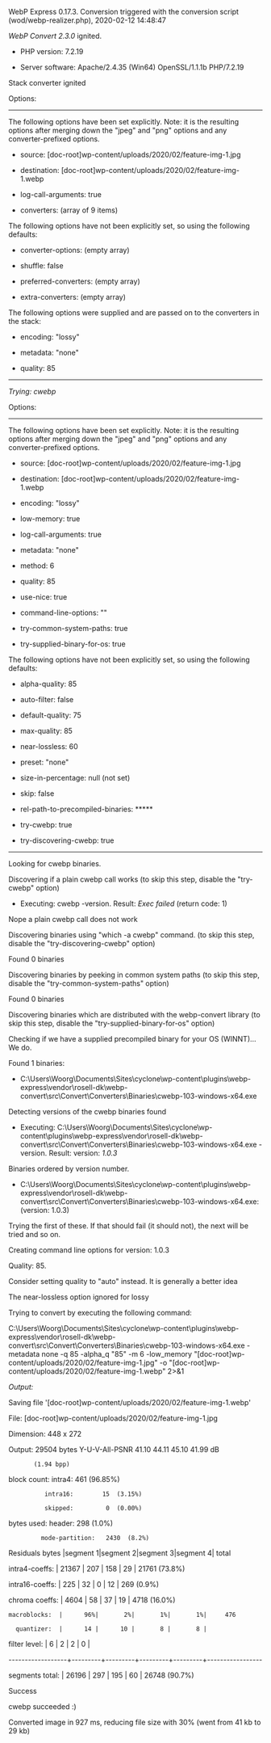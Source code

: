WebP Express 0.17.3. Conversion triggered with the conversion script (wod/webp-realizer.php), 2020-02-12 14:48:47

*WebP Convert 2.3.0*  ignited.
- PHP version: 7.2.19
- Server software: Apache/2.4.35 (Win64) OpenSSL/1.1.1b PHP/7.2.19

Stack converter ignited

Options:
------------
The following options have been set explicitly. Note: it is the resulting options after merging down the "jpeg" and "png" options and any converter-prefixed options.
- source: [doc-root]wp-content/uploads/2020/02/feature-img-1.jpg
- destination: [doc-root]wp-content/uploads/2020/02/feature-img-1.webp
- log-call-arguments: true
- converters: (array of 9 items)

The following options have not been explicitly set, so using the following defaults:
- converter-options: (empty array)
- shuffle: false
- preferred-converters: (empty array)
- extra-converters: (empty array)

The following options were supplied and are passed on to the converters in the stack:
- encoding: "lossy"
- metadata: "none"
- quality: 85
------------


*Trying: cwebp* 

Options:
------------
The following options have been set explicitly. Note: it is the resulting options after merging down the "jpeg" and "png" options and any converter-prefixed options.
- source: [doc-root]wp-content/uploads/2020/02/feature-img-1.jpg
- destination: [doc-root]wp-content/uploads/2020/02/feature-img-1.webp
- encoding: "lossy"
- low-memory: true
- log-call-arguments: true
- metadata: "none"
- method: 6
- quality: 85
- use-nice: true
- command-line-options: ""
- try-common-system-paths: true
- try-supplied-binary-for-os: true

The following options have not been explicitly set, so using the following defaults:
- alpha-quality: 85
- auto-filter: false
- default-quality: 75
- max-quality: 85
- near-lossless: 60
- preset: "none"
- size-in-percentage: null (not set)
- skip: false
- rel-path-to-precompiled-binaries: *****
- try-cwebp: true
- try-discovering-cwebp: true
------------

Looking for cwebp binaries.
Discovering if a plain cwebp call works (to skip this step, disable the "try-cwebp" option)
- Executing: cwebp -version. Result: *Exec failed* (return code: 1)
Nope a plain cwebp call does not work
Discovering binaries using "which -a cwebp" command. (to skip this step, disable the "try-discovering-cwebp" option)
Found 0 binaries
Discovering binaries by peeking in common system paths (to skip this step, disable the "try-common-system-paths" option)
Found 0 binaries
Discovering binaries which are distributed with the webp-convert library (to skip this step, disable the "try-supplied-binary-for-os" option)
Checking if we have a supplied precompiled binary for your OS (WINNT)... We do.
Found 1 binaries: 
- C:\Users\Woorg\Documents\Sites\cyclone\wp-content\plugins\webp-express\vendor\rosell-dk\webp-convert\src\Convert\Converters\Binaries\cwebp-103-windows-x64.exe
Detecting versions of the cwebp binaries found
- Executing: C:\Users\Woorg\Documents\Sites\cyclone\wp-content\plugins\webp-express\vendor\rosell-dk\webp-convert\src\Convert\Converters\Binaries\cwebp-103-windows-x64.exe -version. Result: version: *1.0.3*
Binaries ordered by version number.
- C:\Users\Woorg\Documents\Sites\cyclone\wp-content\plugins\webp-express\vendor\rosell-dk\webp-convert\src\Convert\Converters\Binaries\cwebp-103-windows-x64.exe: (version: 1.0.3)
Trying the first of these. If that should fail (it should not), the next will be tried and so on.
Creating command line options for version: 1.0.3
Quality: 85. 
Consider setting quality to "auto" instead. It is generally a better idea
The near-lossless option ignored for lossy
Trying to convert by executing the following command:
C:\Users\Woorg\Documents\Sites\cyclone\wp-content\plugins\webp-express\vendor\rosell-dk\webp-convert\src\Convert\Converters\Binaries\cwebp-103-windows-x64.exe -metadata none -q 85 -alpha_q "85" -m 6 -low_memory "[doc-root]wp-content/uploads/2020/02/feature-img-1.jpg" -o "[doc-root]wp-content/uploads/2020/02/feature-img-1.webp" 2>&1

*Output:* 
Saving file '[doc-root]wp-content/uploads/2020/02/feature-img-1.webp'
File:      [doc-root]wp-content/uploads/2020/02/feature-img-1.jpg
Dimension: 448 x 272
Output:    29504 bytes Y-U-V-All-PSNR 41.10 44.11 45.10   41.99 dB
           (1.94 bpp)
block count:  intra4:        461  (96.85%)
              intra16:        15  (3.15%)
              skipped:         0  (0.00%)
bytes used:  header:            298  (1.0%)
             mode-partition:   2430  (8.2%)
 Residuals bytes  |segment 1|segment 2|segment 3|segment 4|  total
  intra4-coeffs:  |   21367 |     207 |     158 |      29 |   21761  (73.8%)
 intra16-coeffs:  |     225 |      32 |       0 |      12 |     269  (0.9%)
  chroma coeffs:  |    4604 |      58 |      37 |      19 |    4718  (16.0%)
    macroblocks:  |      96%|       2%|       1%|       1%|     476
      quantizer:  |      14 |      10 |       8 |       8 |
   filter level:  |       6 |       2 |       2 |       0 |
------------------+---------+---------+---------+---------+-----------------
 segments total:  |   26196 |     297 |     195 |      60 |   26748  (90.7%)

Success
cwebp succeeded :)

Converted image in 927 ms, reducing file size with 30% (went from 41 kb to 29 kb)
